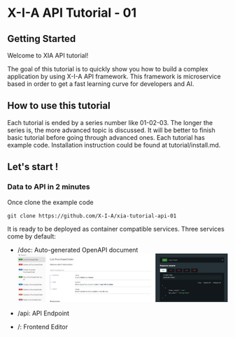 # X-I-A API Tutorial - 01
## Getting Started
Welcome to XIA API tutorial!

The goal of this tutorial is to quickly show you how to build a complex application by using X-I-A API framework. 
This framework is microservice based in order to get a fast learning curve for developers and AI.

## How to use this tutorial
Each tutorial is ended by a series number like 01-02-03. The longer the series is, the more advanced topic is discussed.
It will be better to finish basic tutorial before going through advanced ones. Each tutorial has example code. 
Installation instruction could be found at tutorial/install.md.

## Let's start !
### Data to API in 2 minutes
Once clone the example code
```
git clone https://github.com/X-I-A/xia-tutorial-api-01
```
It is ready to be deployed as container compatible services. Three services come by default:

* /doc: Auto-generated OpenAPI document
![alt text](tutorial/openapi.PNG)

* /api: API Endpoint
* /: Frontend Editor



